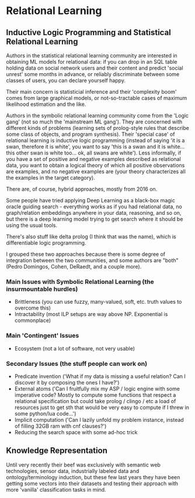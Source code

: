 # Relational Learning

## Inductive Logic Programming and Statistical Relational Learning

Authors in the statistical relational learning community are interested
in obtaining ML models for relational data: if you can drop in
an SQL table holding data on social network users and their
content and predict 'social unrest' some months in advance, or
reliably discriminate between some classes of users, you can declare
yourself happy.

Their main concern is statisticial inference and their 'complexity boom'
comes from large graphical models, or not-so-tractable cases of maximum
likelihood estimation and the like.

Authors in the symbolic relational learning community come from the 'Logic
gang' (not so much the 'mainstream ML gang'). They are concerned with different
kinds of problems (learning sets of prolog-style rules that describe
some class of objects, and program synthesis). Their 'special case' of
relational learning is inductive logic programming (instead of saying
'it is a swan, therefore it is white', you want to say 'this is a swan
and it is white... this other swan is white too... ok, all swans are
white'). Less informally, if you have a set of positive and negative
examples described as relational data, you want to obtain a logical
theory of which all positive observations are examples, and no negative
examples are (your theory characterizes all the examples in the target
category).

There are, of course, hybrid approaches, mostly from 2016 on.

Some people have tried applying Deep Learning as a black-box magic
oracle guiding search - everything works as if you had relational data,
no graph/relation embeddings anywhere in your data, reasoning, and so on,
but there is a deep learning model trying to get search where it should
be using the usual tools.

There's also stuff like delta prolog (I think that was the name), which
is differentiable logic programming.

I grouped these two approaches because there is some degree of integration between
the two communities, and some authors are "both" (Pedro Domingos, Cohen, DeRaedt,
and a couple more).

### Main Issues with Symbolic Relational Learning (the insurmountable hurdles)

+ Brittleness (you can use fuzzy, many-valued, soft, etc. truth values to overcome this)
+ Intractability (most ILP setups are way above NP. Exponential is commonplace)

### Main 'Contingent' Issues 

+ Ecosystem (not a lot of software, not very usable)

### Secondary Issues (the stuff people can work on)

+  Predicate invention ('What if my data is missing a useful relation? Can I discover it by composing the ones I have?')
+  External atoms ('Can I fruitfully mix my ASP / logic engine with some imperative code? Mostly to compute some functions that
   respect a relational specification but could take prolog / clingo / etc a load of resources just to get sth that would
   be very easy to compute if I threw in some python/lua code...')
+  Implicit computation ('Can I lazily unfold my problem instance, instead of filling 32GB ram with cnf clauses?')
+  Reducing the search space with some ad-hoc trick

## Knowledge Representation

Until very recently their beef was exclusively with semantic web technologies,
sensor data, industrially labeled data and ontology/terminology induction, but
these few last years they have been getting some vectors into their datasets and
testing their approach with more 'vanilla' classification tasks in mind.
